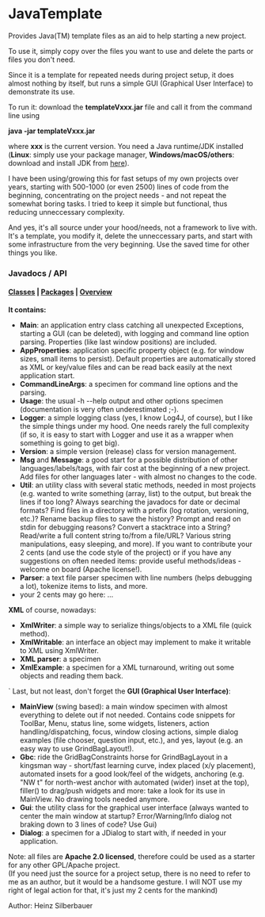 # JavaTemplate

Provides Java(TM) template files as an aid to help starting a new project.

To use it, simply copy over the files you want to use and delete the parts or files you don't need.

Since it is a template for repeated needs during project setup, it does almost 
nothing by itself, but runs a simple GUI (Graphical User Interface) to demonstrate its use.

To run it: download the **templateVxxx.jar** file and call it from the command line using

**java -jar templateVxxx.jar**

where **xxx** is the current version. You need a Java runtime/JDK installed (**Linux**: simply use your package manager, **Windows/macOS/others**: download and install JDK from [here](https://openjdk.java.net/)). 

I have been using/growing this for fast setups of my own projects over years, starting with 
500-1000 (or even 2500) lines of code from the beginning, concentrating on the project needs - and not 
repeat the somewhat boring tasks. I tried to keep it simple but functional, 
thus reducing unneccessary complexity.

And yes, it's all source under your hood/needs, not a framework to live with. 
It's a template, you modify it, delete the unneccessary parts, and start with some infrastructure from the very beginning. Use the saved time for other things you like.

### Javadocs / API
#### [Classes](docs/allclasses-index.html) |  [Packages](docs/allpackages-index.html)    | [Overview](docs/index.html)

<b>It contains:</b>
<ul>
	<li><b>Main</b>: an application entry class catching all unexpected Exceptions, starting a GUI (can be deleted), with logging and 
		command line option parsing. Properties (like last window positions) are included.</li>
	<li><b>AppProperties</b>: application specific property object (e.g. for window sizes, small items to persist).
		Default properties are automatically stored as XML or key/value files and can be read back easily at the next application start.</li>
	<li><b>CommandLineArgs</b>: a specimen for command line options and the parsing.</li>
	<li><b>Usage</b>: the usual -h --help output and other options specimen (documentation is very often underestimated ;-).</li>
	<li><b>Logger</b>: a simple logging class (yes, I know Log4J, of course), but I like the simple things under my hood. 
		One needs rarely the full complexity (if so, it is easy to start with Logger and use it as a wrapper when something is going to get big).</li>
	<li><b>Version</b>: a simple version (release) class for version management.</li>
	<li><b>Msg</b> and <b>Message</b>: a good start for a possible distribution of other languages/labels/tags, with fair cost at 
		the beginning of a new project. Add files for other languages later - with almost no changes to the code.</li>
	<li><b>Util</b>: an utility class with several static methods, needed in most projects (e.g. wanted to 
		write something (array, list) to the output, but break the lines if too long? 
		Always searching the javadocs for date or decimal formats?
		Find files in a directory with a prefix (log rotation, versioning, etc.)?
		Rename backup files to save the history?
		Prompt and read on stdin for debugging reasons?
		Convert a stacktrace into a String?
		Read/write a full content string to/from a file/URL?
		Various string manipulations, easy sleeping, and more).
		If you want to contribute your 2 cents (and use the code style of the project) or 
		if you have any suggestions on often needed items: provide useful methods/ideas - welcome on board (Apache license!).</li>
	<li><b>Parser</b>: a text file parser specimen with line numbers (helps debugging a lot), tokenize items to lists, and more.</li>
	<li>your 2 cents may go here: ...</li>
</ul>

<b>XML</b> of course, nowadays:
<ul>
	<li><b>XmlWriter</b>: a simple way to serialize things/objects to a XML file (quick method).</li>
	<li><b>XmlWritable</b>: an interface an object may implement to make it writable to XML using XmlWriter.</li>
	<li><b>XML parser</b>: a specimen</li>
	<li><b>XmlExample</b>: a specimen for a XML turnaround, writing out some objects and reading them back.</li>
</ul>`
Last, but not least, don't forget the <b>GUI (Graphical User Interface)</b>:
<ul>
	<li><b>MainView</b> (swing based): a main window specimen with almost everything to delete out if not needed. 
		Contains code snippets for ToolBar, Menu, status line, some widgets, listeners, action handling/dispatching, focus, window closing actions,
		simple dialog examples (file chooser, question input, etc.), and yes, layout (e.g. an easy way to use GrindBagLayout!).</li>
	<li><b>Gbc</b>: ride the GridBagConstraints horse for GrindBagLayout in a kingsman way - short/fast learning curve, 
		index placed (x/y placement), automated insets for a good look/feel of the widgets, anchoring (e.g. "NW t" for 
		north-west anchor with automated (wider) inset at the top), 
		filler() to drag/push widgets and more: take a look for its use in MainView. No drawing tools needed anymore.</li>
	<li><b>Gui</b>: the utility class for the graphical user interface (always wanted to center the main window at startup?
		Error/Warning/Info dialog not braking down to 3 lines of code? Use Gui)</li>
	<li><b>Dialog</b>: a specimen for a JDialog to start with, if needed in your application.</li>
</ul>

Note: all files are **Apache 2.0 licensed**, therefore could be used as a starter for any other GPL/Apache project.<br/>
(If you need just the source for a project setup, there is no need to refer to me as an author, but it would be a handsome gesture. 
I will NOT use my right of legal action for that, it's just my 2 cents for the mankind)</p>

Author: Heinz Silberbauer




